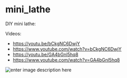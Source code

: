 # mini_lathe

DIY mini lathe:

Videos:
- https://youtu.be/bCkgNC6DwjY
- https://www.youtube.com/watch?v=bCkgNC6DwjY
- https://youtu.be/GA4bGnl5hq8
- https://www.youtube.com/watch?v=GA4bGnl5hq8
  

![enter image description here](https://github.com/pratanczuk/mini_lathe/blob/main/photo/lathe_10.jpg?raw=true)
